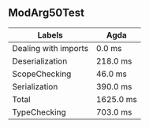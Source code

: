 
## ModArg50Test

Labels|Agda
---|---
Dealing with imports|0.0 ms
Deserialization|218.0 ms
ScopeChecking|46.0 ms
Serialization|390.0 ms
Total|1625.0 ms
TypeChecking|703.0 ms

